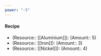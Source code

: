 ```yaml
---
power: "-5"
---
```

#### Recipe
- (Resource:: [[Aluminium]]): (Amount:: 5)
- (Resource:: [[Iron]]): (Amount:: 3)
- (Resource:: [[Nickel]]): (Amount:: 4)
